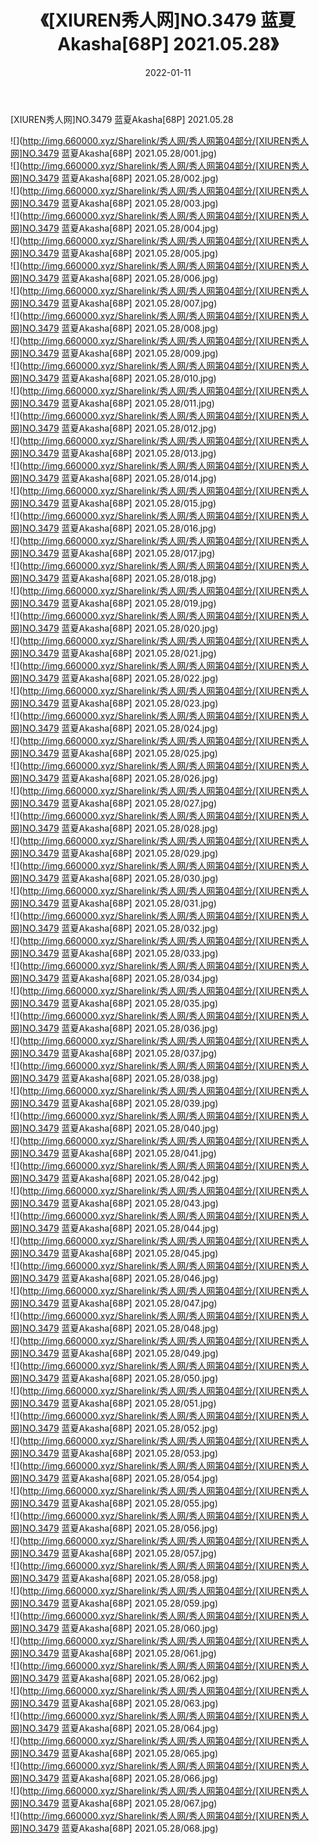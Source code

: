 ﻿---
layout: post
title:  《[XIUREN秀人网]NO.3479 蓝夏Akasha[68P] 2021.05.28》
date:   2022-01-11
img: http://img.660000.xyz/Sharelink/秀人网/秀人网第04部分/[XIUREN秀人网]NO.3479 蓝夏Akasha[68P] 2021.05.28/000.jpg
categories: [美女, 清纯, 唯美]
---

[XIUREN秀人网]NO.3479 蓝夏Akasha[68P] 2021.05.28

 ![](http://img.660000.xyz/Sharelink/秀人网/秀人网第04部分/[XIUREN秀人网]NO.3479 蓝夏Akasha[68P] 2021.05.28/001.jpg) <br>![](http://img.660000.xyz/Sharelink/秀人网/秀人网第04部分/[XIUREN秀人网]NO.3479 蓝夏Akasha[68P] 2021.05.28/002.jpg) <br>![](http://img.660000.xyz/Sharelink/秀人网/秀人网第04部分/[XIUREN秀人网]NO.3479 蓝夏Akasha[68P] 2021.05.28/003.jpg) <br>![](http://img.660000.xyz/Sharelink/秀人网/秀人网第04部分/[XIUREN秀人网]NO.3479 蓝夏Akasha[68P] 2021.05.28/004.jpg) <br>![](http://img.660000.xyz/Sharelink/秀人网/秀人网第04部分/[XIUREN秀人网]NO.3479 蓝夏Akasha[68P] 2021.05.28/005.jpg) <br>![](http://img.660000.xyz/Sharelink/秀人网/秀人网第04部分/[XIUREN秀人网]NO.3479 蓝夏Akasha[68P] 2021.05.28/006.jpg) <br>![](http://img.660000.xyz/Sharelink/秀人网/秀人网第04部分/[XIUREN秀人网]NO.3479 蓝夏Akasha[68P] 2021.05.28/007.jpg) <br>![](http://img.660000.xyz/Sharelink/秀人网/秀人网第04部分/[XIUREN秀人网]NO.3479 蓝夏Akasha[68P] 2021.05.28/008.jpg) <br>![](http://img.660000.xyz/Sharelink/秀人网/秀人网第04部分/[XIUREN秀人网]NO.3479 蓝夏Akasha[68P] 2021.05.28/009.jpg) <br>![](http://img.660000.xyz/Sharelink/秀人网/秀人网第04部分/[XIUREN秀人网]NO.3479 蓝夏Akasha[68P] 2021.05.28/010.jpg) <br>![](http://img.660000.xyz/Sharelink/秀人网/秀人网第04部分/[XIUREN秀人网]NO.3479 蓝夏Akasha[68P] 2021.05.28/011.jpg) <br>![](http://img.660000.xyz/Sharelink/秀人网/秀人网第04部分/[XIUREN秀人网]NO.3479 蓝夏Akasha[68P] 2021.05.28/012.jpg) <br>![](http://img.660000.xyz/Sharelink/秀人网/秀人网第04部分/[XIUREN秀人网]NO.3479 蓝夏Akasha[68P] 2021.05.28/013.jpg) <br>![](http://img.660000.xyz/Sharelink/秀人网/秀人网第04部分/[XIUREN秀人网]NO.3479 蓝夏Akasha[68P] 2021.05.28/014.jpg) <br>![](http://img.660000.xyz/Sharelink/秀人网/秀人网第04部分/[XIUREN秀人网]NO.3479 蓝夏Akasha[68P] 2021.05.28/015.jpg) <br>![](http://img.660000.xyz/Sharelink/秀人网/秀人网第04部分/[XIUREN秀人网]NO.3479 蓝夏Akasha[68P] 2021.05.28/016.jpg) <br>![](http://img.660000.xyz/Sharelink/秀人网/秀人网第04部分/[XIUREN秀人网]NO.3479 蓝夏Akasha[68P] 2021.05.28/017.jpg) <br>![](http://img.660000.xyz/Sharelink/秀人网/秀人网第04部分/[XIUREN秀人网]NO.3479 蓝夏Akasha[68P] 2021.05.28/018.jpg) <br>![](http://img.660000.xyz/Sharelink/秀人网/秀人网第04部分/[XIUREN秀人网]NO.3479 蓝夏Akasha[68P] 2021.05.28/019.jpg) <br>![](http://img.660000.xyz/Sharelink/秀人网/秀人网第04部分/[XIUREN秀人网]NO.3479 蓝夏Akasha[68P] 2021.05.28/020.jpg) <br>![](http://img.660000.xyz/Sharelink/秀人网/秀人网第04部分/[XIUREN秀人网]NO.3479 蓝夏Akasha[68P] 2021.05.28/021.jpg) <br>![](http://img.660000.xyz/Sharelink/秀人网/秀人网第04部分/[XIUREN秀人网]NO.3479 蓝夏Akasha[68P] 2021.05.28/022.jpg) <br>![](http://img.660000.xyz/Sharelink/秀人网/秀人网第04部分/[XIUREN秀人网]NO.3479 蓝夏Akasha[68P] 2021.05.28/023.jpg) <br>![](http://img.660000.xyz/Sharelink/秀人网/秀人网第04部分/[XIUREN秀人网]NO.3479 蓝夏Akasha[68P] 2021.05.28/024.jpg) <br>![](http://img.660000.xyz/Sharelink/秀人网/秀人网第04部分/[XIUREN秀人网]NO.3479 蓝夏Akasha[68P] 2021.05.28/025.jpg) <br>![](http://img.660000.xyz/Sharelink/秀人网/秀人网第04部分/[XIUREN秀人网]NO.3479 蓝夏Akasha[68P] 2021.05.28/026.jpg) <br>![](http://img.660000.xyz/Sharelink/秀人网/秀人网第04部分/[XIUREN秀人网]NO.3479 蓝夏Akasha[68P] 2021.05.28/027.jpg) <br>![](http://img.660000.xyz/Sharelink/秀人网/秀人网第04部分/[XIUREN秀人网]NO.3479 蓝夏Akasha[68P] 2021.05.28/028.jpg) <br>![](http://img.660000.xyz/Sharelink/秀人网/秀人网第04部分/[XIUREN秀人网]NO.3479 蓝夏Akasha[68P] 2021.05.28/029.jpg) <br>![](http://img.660000.xyz/Sharelink/秀人网/秀人网第04部分/[XIUREN秀人网]NO.3479 蓝夏Akasha[68P] 2021.05.28/030.jpg) <br>![](http://img.660000.xyz/Sharelink/秀人网/秀人网第04部分/[XIUREN秀人网]NO.3479 蓝夏Akasha[68P] 2021.05.28/031.jpg) <br>![](http://img.660000.xyz/Sharelink/秀人网/秀人网第04部分/[XIUREN秀人网]NO.3479 蓝夏Akasha[68P] 2021.05.28/032.jpg) <br>![](http://img.660000.xyz/Sharelink/秀人网/秀人网第04部分/[XIUREN秀人网]NO.3479 蓝夏Akasha[68P] 2021.05.28/033.jpg) <br>![](http://img.660000.xyz/Sharelink/秀人网/秀人网第04部分/[XIUREN秀人网]NO.3479 蓝夏Akasha[68P] 2021.05.28/034.jpg) <br>![](http://img.660000.xyz/Sharelink/秀人网/秀人网第04部分/[XIUREN秀人网]NO.3479 蓝夏Akasha[68P] 2021.05.28/035.jpg) <br>![](http://img.660000.xyz/Sharelink/秀人网/秀人网第04部分/[XIUREN秀人网]NO.3479 蓝夏Akasha[68P] 2021.05.28/036.jpg) <br>![](http://img.660000.xyz/Sharelink/秀人网/秀人网第04部分/[XIUREN秀人网]NO.3479 蓝夏Akasha[68P] 2021.05.28/037.jpg) <br>![](http://img.660000.xyz/Sharelink/秀人网/秀人网第04部分/[XIUREN秀人网]NO.3479 蓝夏Akasha[68P] 2021.05.28/038.jpg) <br>![](http://img.660000.xyz/Sharelink/秀人网/秀人网第04部分/[XIUREN秀人网]NO.3479 蓝夏Akasha[68P] 2021.05.28/039.jpg) <br>![](http://img.660000.xyz/Sharelink/秀人网/秀人网第04部分/[XIUREN秀人网]NO.3479 蓝夏Akasha[68P] 2021.05.28/040.jpg) <br>![](http://img.660000.xyz/Sharelink/秀人网/秀人网第04部分/[XIUREN秀人网]NO.3479 蓝夏Akasha[68P] 2021.05.28/041.jpg) <br>![](http://img.660000.xyz/Sharelink/秀人网/秀人网第04部分/[XIUREN秀人网]NO.3479 蓝夏Akasha[68P] 2021.05.28/042.jpg) <br>![](http://img.660000.xyz/Sharelink/秀人网/秀人网第04部分/[XIUREN秀人网]NO.3479 蓝夏Akasha[68P] 2021.05.28/043.jpg) <br>![](http://img.660000.xyz/Sharelink/秀人网/秀人网第04部分/[XIUREN秀人网]NO.3479 蓝夏Akasha[68P] 2021.05.28/044.jpg) <br>![](http://img.660000.xyz/Sharelink/秀人网/秀人网第04部分/[XIUREN秀人网]NO.3479 蓝夏Akasha[68P] 2021.05.28/045.jpg) <br>![](http://img.660000.xyz/Sharelink/秀人网/秀人网第04部分/[XIUREN秀人网]NO.3479 蓝夏Akasha[68P] 2021.05.28/046.jpg) <br>![](http://img.660000.xyz/Sharelink/秀人网/秀人网第04部分/[XIUREN秀人网]NO.3479 蓝夏Akasha[68P] 2021.05.28/047.jpg) <br>![](http://img.660000.xyz/Sharelink/秀人网/秀人网第04部分/[XIUREN秀人网]NO.3479 蓝夏Akasha[68P] 2021.05.28/048.jpg) <br>![](http://img.660000.xyz/Sharelink/秀人网/秀人网第04部分/[XIUREN秀人网]NO.3479 蓝夏Akasha[68P] 2021.05.28/049.jpg) <br>![](http://img.660000.xyz/Sharelink/秀人网/秀人网第04部分/[XIUREN秀人网]NO.3479 蓝夏Akasha[68P] 2021.05.28/050.jpg) <br>![](http://img.660000.xyz/Sharelink/秀人网/秀人网第04部分/[XIUREN秀人网]NO.3479 蓝夏Akasha[68P] 2021.05.28/051.jpg) <br>![](http://img.660000.xyz/Sharelink/秀人网/秀人网第04部分/[XIUREN秀人网]NO.3479 蓝夏Akasha[68P] 2021.05.28/052.jpg) <br>![](http://img.660000.xyz/Sharelink/秀人网/秀人网第04部分/[XIUREN秀人网]NO.3479 蓝夏Akasha[68P] 2021.05.28/053.jpg) <br>![](http://img.660000.xyz/Sharelink/秀人网/秀人网第04部分/[XIUREN秀人网]NO.3479 蓝夏Akasha[68P] 2021.05.28/054.jpg) <br>![](http://img.660000.xyz/Sharelink/秀人网/秀人网第04部分/[XIUREN秀人网]NO.3479 蓝夏Akasha[68P] 2021.05.28/055.jpg) <br>![](http://img.660000.xyz/Sharelink/秀人网/秀人网第04部分/[XIUREN秀人网]NO.3479 蓝夏Akasha[68P] 2021.05.28/056.jpg) <br>![](http://img.660000.xyz/Sharelink/秀人网/秀人网第04部分/[XIUREN秀人网]NO.3479 蓝夏Akasha[68P] 2021.05.28/057.jpg) <br>![](http://img.660000.xyz/Sharelink/秀人网/秀人网第04部分/[XIUREN秀人网]NO.3479 蓝夏Akasha[68P] 2021.05.28/058.jpg) <br>![](http://img.660000.xyz/Sharelink/秀人网/秀人网第04部分/[XIUREN秀人网]NO.3479 蓝夏Akasha[68P] 2021.05.28/059.jpg) <br>![](http://img.660000.xyz/Sharelink/秀人网/秀人网第04部分/[XIUREN秀人网]NO.3479 蓝夏Akasha[68P] 2021.05.28/060.jpg) <br>![](http://img.660000.xyz/Sharelink/秀人网/秀人网第04部分/[XIUREN秀人网]NO.3479 蓝夏Akasha[68P] 2021.05.28/061.jpg) <br>![](http://img.660000.xyz/Sharelink/秀人网/秀人网第04部分/[XIUREN秀人网]NO.3479 蓝夏Akasha[68P] 2021.05.28/062.jpg) <br>![](http://img.660000.xyz/Sharelink/秀人网/秀人网第04部分/[XIUREN秀人网]NO.3479 蓝夏Akasha[68P] 2021.05.28/063.jpg) <br>![](http://img.660000.xyz/Sharelink/秀人网/秀人网第04部分/[XIUREN秀人网]NO.3479 蓝夏Akasha[68P] 2021.05.28/064.jpg) <br>![](http://img.660000.xyz/Sharelink/秀人网/秀人网第04部分/[XIUREN秀人网]NO.3479 蓝夏Akasha[68P] 2021.05.28/065.jpg) <br>![](http://img.660000.xyz/Sharelink/秀人网/秀人网第04部分/[XIUREN秀人网]NO.3479 蓝夏Akasha[68P] 2021.05.28/066.jpg) <br>![](http://img.660000.xyz/Sharelink/秀人网/秀人网第04部分/[XIUREN秀人网]NO.3479 蓝夏Akasha[68P] 2021.05.28/067.jpg) <br>![](http://img.660000.xyz/Sharelink/秀人网/秀人网第04部分/[XIUREN秀人网]NO.3479 蓝夏Akasha[68P] 2021.05.28/068.jpg) <br>
